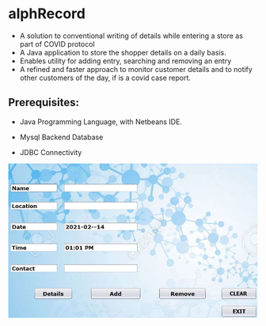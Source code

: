 # alphRecord

- A solution to conventional writing of details while entering a store as part of COVID protocol
- A Java application to store the shopper details on a daily basis.
- Enables utility for adding entry, searching and removing an entry
- A refined and faster approach to monitor customer details and to notify other customers of the day, if is a covid case report.

## Prerequisites:
- Java Programming Language, with Netbeans IDE.

- Mysql Backend Database

- JDBC Connectivity

![](Home_Screen.JPG)
